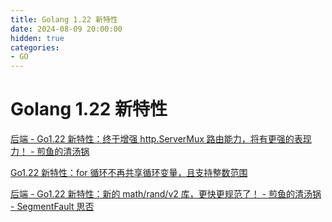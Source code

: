 ```yaml
---
title: Golang 1.22 新特性
date: 2024-08-09 20:00:00
hidden: true
categories:
- GO
---
```

# Golang 1.22 新特性

[后端 - Go1.22 新特性：终于增强 http.ServerMux 路由能力，将有更强的表现力！ - 煎鱼的清汤锅](https://segmentfault.com/a/1190000044584860)

[Go1.22 新特性：for 循环不再共享循环变量，且支持整数范围](https://mp.weixin.qq.com/s/OnvniPEvDz6k5LLKGH1MFA)

[后端 - Go1.22 新特性：新的 math/rand/v2 库，更快更规范了！ - 煎鱼的清汤锅 - SegmentFault 思否](https://segmentfault.com/a/1190000044566399)
